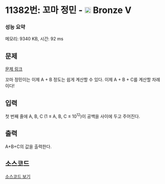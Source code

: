 # 11382번: 꼬마 정민 - <img src="https://static.solved.ac/tier_small/1.svg" style="height:20px" /> Bronze V

<!-- performance -->
### 성능 요약
메모리: 9340 KB, 시간: 92 ms
<!-- end -->

## 문제

[문제 링크](https://boj.kr/11382)


<p>꼬마 정민이는 이제 A + B 정도는 쉽게 계산할 수 있다. 이제 A + B + C를 계산할 차례이다!</p>



## 입력


<p>첫 번째 줄에 A, B, C (1 ≤ A, B, C ≤ 10<sup>12</sup>)이 공백을 사이에 두고 주어진다.</p>



## 출력


<p>A+B+C의 값을 출력한다.</p>



## 소스코드

[소스코드 보기](꼬마%20정민.js)